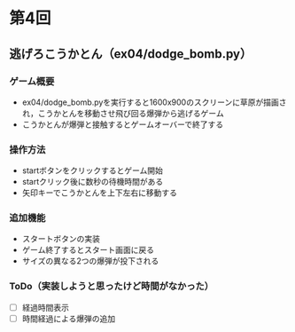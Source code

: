 # 第4回
## 逃げろこうかとん（ex04/dodge_bomb.py）
### ゲーム概要
- ex04/dodge_bomb.pyを実行すると1600x900のスクリーンに草原が描画され，こうかとんを移動させ飛び回る爆弾から逃げるゲーム
- こうかとんが爆弾と接触するとゲームオーバーで終了する
### 操作方法
- startボタンをクリックするとゲーム開始
- startクリック後に数秒の待機時間がある
- 矢印キーでこうかとんを上下左右に移動する
### 追加機能
- スタートボタンの実装
- ゲーム終了するとスタート画面に戻る
- サイズの異なる2つの爆弾が投下される
### ToDo（実装しようと思ったけど時間がなかった）
- [ ] 経過時間表示
- [ ] 時間経過による爆弾の追加